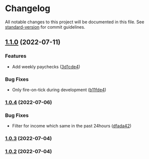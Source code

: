 # Changelog

All notable changes to this project will be documented in this file. See [standard-version](https://github.com/conventional-changelog/standard-version) for commit guidelines.

## [1.1.0](https://github.com/DulliAG/gsheet-finance/compare/v1.0.4...v1.1.0) (2022-07-11)


### Features

* Add weekly paychecks ([3d1cde4](https://github.com/DulliAG/gsheet-finance/commit/3d1cde4a644b07686c3b0536efb2a0299a24b1f1))


### Bug Fixes

* Only fire-on-tick during development ([b11fde4](https://github.com/DulliAG/gsheet-finance/commit/b11fde472792479a8667192cdb40f711331c0c9a))

### [1.0.4](https://github.com/DulliAG/gsheet-finance/compare/v1.0.3...v1.0.4) (2022-07-06)


### Bug Fixes

* Filter for income which same in the past 24hours ([dfada42](https://github.com/DulliAG/gsheet-finance/commit/dfada42c6fce4b435a100a4ce08f40307c1da3b6))

### [1.0.3](https://github.com/DulliAG/gsheet-finance/compare/v1.0.2...v1.0.3) (2022-07-04)

### [1.0.2](https://github.com/DulliAG/gsheet-finance/compare/v1.0.1...v1.0.2) (2022-07-04)
